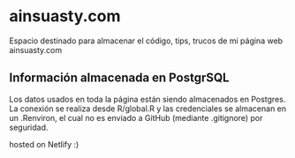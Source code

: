 # ainsuasty.com
Espacio destinado para almacenar el código, tips, trucos de mi página web ainsuasty.com


## Información almacenada en PostgrSQL
Los datos usados en toda la página están siendo almacenados en Postgres. La conexión se realiza desde R/global.R y las credenciales se almacenan en un .Renviron, el cual no es enviado a GitHub (mediante .gitignore) por seguridad.

hosted on Netlify :)
